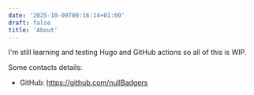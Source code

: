 ```yaml
---
date: '2025-10-09T09:16:14+01:00'
draft: false
title: 'About'
---
```


I'm still learning and testing Hugo and GitHub actions so all of this is WIP.

Some contacts details:

- GitHub: https://github.com/nullBadgers
